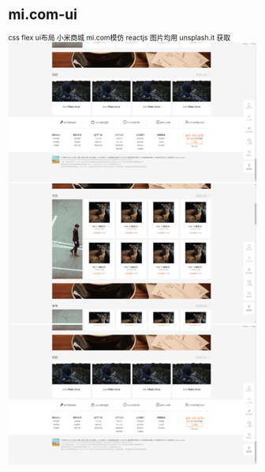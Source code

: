 # mi.com-ui
css flex ui布局 小米商城 mi.com模仿 reactjs
图片均用 unsplash.it 获取
![Screenshot](%E6%8D%95%E8%8E%B7mi3.PNG)
![Screenshot](%E6%8D%95%E8%8E%B7mi2.PNG)
![Screenshot](%E6%8D%95%E8%8E%B7mi3.PNG)

